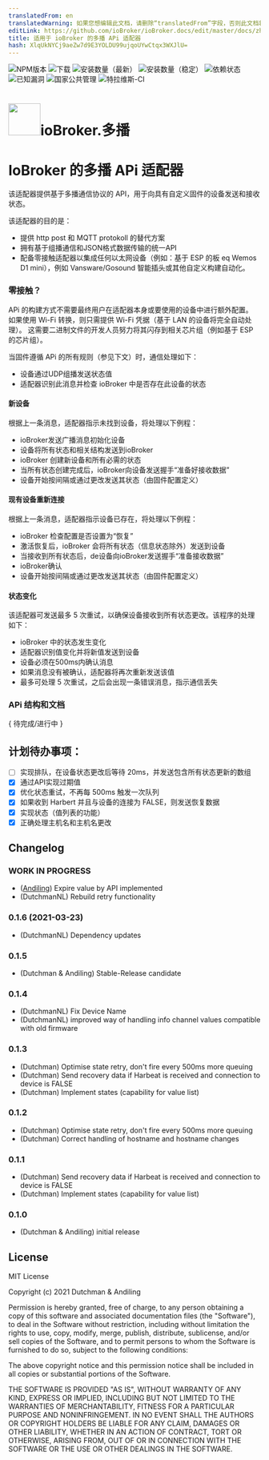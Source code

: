 ```yaml
---
translatedFrom: en
translatedWarning: 如果您想编辑此文档，请删除“translatedFrom”字段，否则此文档将再次自动翻译
editLink: https://github.com/ioBroker/ioBroker.docs/edit/master/docs/zh-cn/adapterref/iobroker.multicast/README.md
title: 适用于 ioBroker 的多播 APi 适配器
hash: XlqUkNYCj9aeZw7d9E3YOLDU99ujqoUYwCtqx3WXJlU=
---
```

![NPM版本](http://img.shields.io/npm/v/iobroker.multicast.svg)
![下载](https://img.shields.io/npm/dm/iobroker.multicast.svg)
![安装数量（最新）](http://iobroker.live/badges/multicast-installed.svg)
![安装数量（稳定）](http://iobroker.live/badges/multicast-stable.svg)
![依赖状态](https://img.shields.io/david/DrozmotiX/ioBroker.multicast.svg)
![已知漏洞](https://snyk.io/test/github/DrozmotiX/ioBroker.multicast/badge.svg)
![国家公共管理](https://nodei.co/npm/ioBroker.multicast.png?downloads=true)
![特拉维斯-CI](http://img.shields.io/travis/DrozmotiX/ioBroker.multicast/master.svg)

<h1>

<img  src="admin/multicast.png"  width="64" alt=""/>ioBroker.多播

</h1>

# IoBroker 的多播 APi 适配器
该适配器提供基于多播通信协议的 API，用于向具有自定义固件的设备发送和接收状态。

该适配器的目的是：

* 提供 http post 和 MQTT protokoll 的替代方案
* 拥有基于组播通信和JSON格式数据传输的统一API
* 配备零接触适配器以集成任何以太网设备（例如：基于 ESP 的板 eq Wemos D1 mini），例如 Vansware/Gosound 智能插头或其他自定义构建自动化。

### 零接触？
APi 的构建方式不需要最终用户在适配器本身或要使用的设备中进行额外配置。
如果使用 Wi-Fi 转换，则只需提供 Wi-Fi 凭据（基于 LAN 的设备将完全自动处理）。
这需要二进制文件的开发人员努力将其闪存到相关芯片组（例如基于 ESP 的芯片组）。

当固件遵循 APi 的所有规则（参见下文）时，通信处理如下：

* 设备通过UDP组播发送状态值
* 适配器识别此消息并检查 ioBroker 中是否存在此设备的状态

#### 新设备
根据上一条消息，适配器指示未找到设备，将处理以下例程：

* ioBroker发送广播消息初始化设备
* 设备将所有状态和相关结构发送到ioBroker
* ioBroker 创建新设备和所有必需的状态
* 当所有状态创建完成后，ioBroker向设备发送握手“准备好接收数据”
* 设备开始按间隔或通过更改发送其状态（由固件配置定义）

#### 现有设备重新连接
根据上一条消息，适配器指示设备已存在，将处理以下例程：

* ioBroker 检查配置是否设置为“恢复”
* 激活恢复后，ioBroker 会将所有状态（信息状态除外）发送到设备
* 当接收到所有状态后，de设备向ioBroker发送握手“准备接收数据”
* ioBroker确认
* 设备开始按间隔或通过更改发送其状态（由固件配置定义）

#### 状态变化
该适配器可发送最多 5 次重试，以确保设备接收到所有状态更改。该程序的处理如下：

* ioBroker 中的状态发生变化
* 适配器识别值变化并将新值发送到设备
* 设备必须在500ms内确认消息
* 如果消息没有被确认，适配器将再次重新发送该值
* 最多可处理 5 次重试，之后会出现一条错误消息，指示通信丢失

### APi 结构和文档
{ 待完成/进行中 }

## 计划待办事项：
* [ ] 实现排队，在设备状态更改后等待 20ms，并发送包含所有状态更新的数组
* [x] 通过API实现过期值
* [x] 优化状态重试，不再每 500ms 触发一次队列
* [x] 如果收到 Harbert 并且与设备的连接为 FALSE，则发送恢复数据
* [x] 实现状态（值列表的功能）
* [x] 正确处理主机名和主机名更改

## Changelog
<!--
    Placeholder for the next version (at the beginning of the line):
    ### __WORK IN PROGRESS__
-->

### __WORK IN PROGRESS__
* ([Andiling](https://github.com/andiling)) Expire value by API implemented
* (DutchmanNL) Rebuild retry functionality

### 0.1.6 (2021-03-23)
* (DutchmanNL) Dependency updates

### 0.1.5
* (Dutchman & Andiling) Stable-Release candidate

### 0.1.4
* (DutchmanNL) Fix Device Name
* (DutchmanNL) improved way of handling info channel values compatible with old firmware

### 0.1.3
* (Dutchman) Optimise state retry, don't fire every 500ms more queuing
* (Dutchman) Send recovery data if Harbeat is received and connection to device is FALSE
* (Dutchman) Implement states (capability for value list)

### 0.1.2
* (Dutchman) Optimise state retry, don't fire every 500ms more queuing
* (Dutchman) Correct handling of hostname and hostname changes

### 0.1.1
* (Dutchman) Send recovery data if Harbeat is received and connection to device is FALSE
* (Dutchman) Implement states (capability for value list)

### 0.1.0

* (Dutchman & Andiling) initial release

## License

MIT License

Copyright (c) 2021 Dutchman & Andiling

Permission is hereby granted, free of charge, to any person obtaining a copy
of this software and associated documentation files (the "Software"), to deal
in the Software without restriction, including without limitation the rights
to use, copy, modify, merge, publish, distribute, sublicense, and/or sell
copies of the Software, and to permit persons to whom the Software is
furnished to do so, subject to the following conditions:

The above copyright notice and this permission notice shall be included in all
copies or substantial portions of the Software.

THE SOFTWARE IS PROVIDED "AS IS", WITHOUT WARRANTY OF ANY KIND, EXPRESS OR
IMPLIED, INCLUDING BUT NOT LIMITED TO THE WARRANTIES OF MERCHANTABILITY,
FITNESS FOR A PARTICULAR PURPOSE AND NONINFRINGEMENT. IN NO EVENT SHALL THE
AUTHORS OR COPYRIGHT HOLDERS BE LIABLE FOR ANY CLAIM, DAMAGES OR OTHER
LIABILITY, WHETHER IN AN ACTION OF CONTRACT, TORT OR OTHERWISE, ARISING FROM,
OUT OF OR IN CONNECTION WITH THE SOFTWARE OR THE USE OR OTHER DEALINGS IN THE
SOFTWARE.